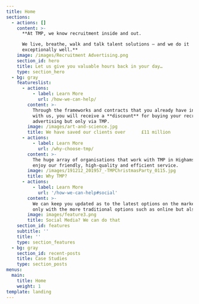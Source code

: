 ```yaml
---
title: Home
sections:
  - actions: []
    content: >-
      **At TMP, we know recruitment inside and out. 

      We live, breathe, walk and talk talent solutions – and we do it
      exceptionally well.**
    image: /images/Recruitment Advertising.png
    section_id: hero
    title: Let us give you valuable hours back in your day…
    type: section_hero
  - bg: gray
    featureslist:
      - actions:
          - label: Learn More
            url: /how-we-can-help/
        content: >-
          Through the frameworks and contracts that you already have in place
          with us, you will receive a **discount** for buying your recruitment
          advertising but only via TMP.
        image: /images/art-and-science.jpg
        title: We have saved our clients over      £11 million
      - actions:
          - label: Learn More
            url: /why-choose-tmp/
        content: >-
          The huge array of organisations that work with TMP in Highams Park
          enjoy our friendly, high-quality and efficient service.
        image: /images/191212_201957_-TMPChristmasParty_0115.jpg
        title: Why TMP?
      - actions:
          - label: Learn More
            url: '/how-we-can-help#social'
        content: >-
          We can keep you updated as to the latest options on the market, not
          only with the more traditional options such as online but also social.
        image: images/feature3.png
        title: Social Media? We can do that
    section_id: features
    subtitle: ''
    title: ''
    type: section_features
  - bg: gray
    section_id: recent-posts
    title: Case Studies
    type: section_posts
menus:
  main:
    title: Home
    weight: 1
template: landing
---
```


